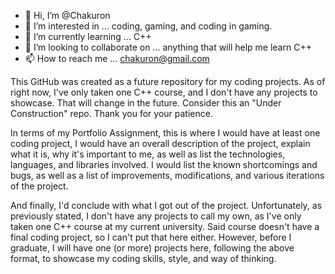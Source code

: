 - 👋 Hi, I’m @Chakuron
- 👀 I’m interested in ... coding, gaming, and coding in gaming.
- 🌱 I’m currently learning ... C++
- 💞️ I’m looking to collaborate on ... anything that will help me learn C++
- 📫 How to reach me ... chakuron@gmail.com

<!---
Chakuron/Chakuron is a ✨ special ✨ repository because its `README.md` (this file) appears on your GitHub profile.
You can click the Preview link to take a look at your changes.
--->

This GitHub was created as a future repository for my coding projects. As of right now, I've only taken one C++ course, and I don't have any projects to showcase.
That will change in the future. Consider this an "Under Construction" repo. Thank you for your patience.

In terms of my Portfolio Assignment, this is where I would have at least one coding project, I would have an overall description of the project,
explain what it is, why it's important to me, as well as list the technologies, languages, and libraries involved. I would list the known shortcomings
and bugs, as well as a list of improvements, modifications, and various iterations of the project.

And finally, I'd conclude with what I got out of the project. Unfortunately, as previously stated, I don't have any projects to call my own, as I've only taken
one C++ course at my current university. Said course doesn't have a final coding project, so I can't put that here either. However, before I graduate, I will have
one (or more) projects here, following the above format, to showcase my coding skills, style, and way of thinking.
